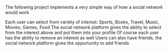 The following project implements a very simple way of how a social network would work

Each user can select from variety of interest: Sports, Books, Travel, Music, Movies, Games, Food
The social network platform gives the ability to select from the interest above and put them into your profile
Of course each user has the ability to remove an interest as well
Users can also have friends, the social network platform gives the oppurtunity to add friends
